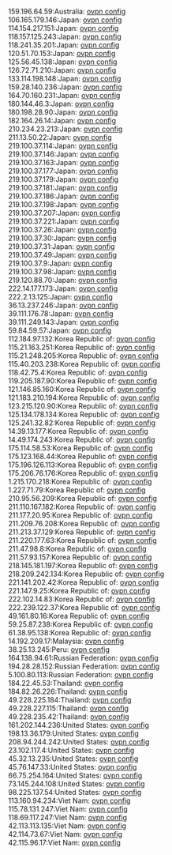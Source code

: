 159.196.64.59:Australia: [ovpn config](vpn/159_196_64_59.ovpn)  
106.165.179.146:Japan: [ovpn config](vpn/106_165_179_146.ovpn)  
114.154.217.151:Japan: [ovpn config](vpn/114_154_217_151.ovpn)  
118.157.125.243:Japan: [ovpn config](vpn/118_157_125_243.ovpn)  
118.241.35.201:Japan: [ovpn config](vpn/118_241_35_201.ovpn)  
120.51.70.153:Japan: [ovpn config](vpn/120_51_70_153.ovpn)  
125.56.45.138:Japan: [ovpn config](vpn/125_56_45_138.ovpn)  
126.72.71.210:Japan: [ovpn config](vpn/126_72_71_210.ovpn)  
133.114.198.148:Japan: [ovpn config](vpn/133_114_198_148.ovpn)  
159.28.140.236:Japan: [ovpn config](vpn/159_28_140_236.ovpn)  
164.70.160.231:Japan: [ovpn config](vpn/164_70_160_231.ovpn)  
180.144.46.3:Japan: [ovpn config](vpn/180_144_46_3.ovpn)  
180.198.28.90:Japan: [ovpn config](vpn/180_198_28_90.ovpn)  
182.164.26.14:Japan: [ovpn config](vpn/182_164_26_14.ovpn)  
210.234.23.213:Japan: [ovpn config](vpn/210_234_23_213.ovpn)  
211.13.50.22:Japan: [ovpn config](vpn/211_13_50_22.ovpn)  
219.100.37.114:Japan: [ovpn config](vpn/219_100_37_114.ovpn)  
219.100.37.146:Japan: [ovpn config](vpn/219_100_37_146.ovpn)  
219.100.37.163:Japan: [ovpn config](vpn/219_100_37_163.ovpn)  
219.100.37.177:Japan: [ovpn config](vpn/219_100_37_177.ovpn)  
219.100.37.179:Japan: [ovpn config](vpn/219_100_37_179.ovpn)  
219.100.37.181:Japan: [ovpn config](vpn/219_100_37_181.ovpn)  
219.100.37.186:Japan: [ovpn config](vpn/219_100_37_186.ovpn)  
219.100.37.198:Japan: [ovpn config](vpn/219_100_37_198.ovpn)  
219.100.37.207:Japan: [ovpn config](vpn/219_100_37_207.ovpn)  
219.100.37.221:Japan: [ovpn config](vpn/219_100_37_221.ovpn)  
219.100.37.26:Japan: [ovpn config](vpn/219_100_37_26.ovpn)  
219.100.37.30:Japan: [ovpn config](vpn/219_100_37_30.ovpn)  
219.100.37.31:Japan: [ovpn config](vpn/219_100_37_31.ovpn)  
219.100.37.49:Japan: [ovpn config](vpn/219_100_37_49.ovpn)  
219.100.37.9:Japan: [ovpn config](vpn/219_100_37_9.ovpn)  
219.100.37.98:Japan: [ovpn config](vpn/219_100_37_98.ovpn)  
219.120.88.70:Japan: [ovpn config](vpn/219_120_88_70.ovpn)  
222.14.177.173:Japan: [ovpn config](vpn/222_14_177_173.ovpn)  
222.2.13.125:Japan: [ovpn config](vpn/222_2_13_125.ovpn)  
36.13.237.246:Japan: [ovpn config](vpn/36_13_237_246.ovpn)  
39.111.176.78:Japan: [ovpn config](vpn/39_111_176_78.ovpn)  
39.111.249.143:Japan: [ovpn config](vpn/39_111_249_143.ovpn)  
59.84.59.57:Japan: [ovpn config](vpn/59_84_59_57.ovpn)  
112.184.97.132:Korea Republic of: [ovpn config](vpn/112_184_97_132.ovpn)  
115.21.163.251:Korea Republic of: [ovpn config](vpn/115_21_163_251.ovpn)  
115.21.248.205:Korea Republic of: [ovpn config](vpn/115_21_248_205.ovpn)  
115.40.203.238:Korea Republic of: [ovpn config](vpn/115_40_203_238.ovpn)  
118.42.75.4:Korea Republic of: [ovpn config](vpn/118_42_75_4.ovpn)  
119.205.187.90:Korea Republic of: [ovpn config](vpn/119_205_187_90.ovpn)  
121.146.85.160:Korea Republic of: [ovpn config](vpn/121_146_85_160.ovpn)  
121.183.210.194:Korea Republic of: [ovpn config](vpn/121_183_210_194.ovpn)  
123.215.120.90:Korea Republic of: [ovpn config](vpn/123_215_120_90.ovpn)  
125.134.178.134:Korea Republic of: [ovpn config](vpn/125_134_178_134.ovpn)  
125.241.32.82:Korea Republic of: [ovpn config](vpn/125_241_32_82.ovpn)  
14.39.13.177:Korea Republic of: [ovpn config](vpn/14_39_13_177.ovpn)  
14.49.174.243:Korea Republic of: [ovpn config](vpn/14_49_174_243.ovpn)  
175.114.58.53:Korea Republic of: [ovpn config](vpn/175_114_58_53.ovpn)  
175.123.168.44:Korea Republic of: [ovpn config](vpn/175_123_168_44.ovpn)  
175.196.126.113:Korea Republic of: [ovpn config](vpn/175_196_126_113.ovpn)  
175.206.76.176:Korea Republic of: [ovpn config](vpn/175_206_76_176.ovpn)  
1.215.170.218:Korea Republic of: [ovpn config](vpn/1_215_170_218.ovpn)  
1.227.71.79:Korea Republic of: [ovpn config](vpn/1_227_71_79.ovpn)  
210.95.56.209:Korea Republic of: [ovpn config](vpn/210_95_56_209.ovpn)  
211.110.167.182:Korea Republic of: [ovpn config](vpn/211_110_167_182.ovpn)  
211.177.20.95:Korea Republic of: [ovpn config](vpn/211_177_20_95.ovpn)  
211.209.76.208:Korea Republic of: [ovpn config](vpn/211_209_76_208.ovpn)  
211.213.37.129:Korea Republic of: [ovpn config](vpn/211_213_37_129.ovpn)  
211.220.177.63:Korea Republic of: [ovpn config](vpn/211_220_177_63.ovpn)  
211.47.98.8:Korea Republic of: [ovpn config](vpn/211_47_98_8.ovpn)  
211.57.93.157:Korea Republic of: [ovpn config](vpn/211_57_93_157.ovpn)  
218.145.181.197:Korea Republic of: [ovpn config](vpn/218_145_181_197.ovpn)  
218.209.242.134:Korea Republic of: [ovpn config](vpn/218_209_242_134.ovpn)  
221.141.202.42:Korea Republic of: [ovpn config](vpn/221_141_202_42.ovpn)  
221.147.9.25:Korea Republic of: [ovpn config](vpn/221_147_9_25.ovpn)  
222.102.14.83:Korea Republic of: [ovpn config](vpn/222_102_14_83.ovpn)  
222.239.122.37:Korea Republic of: [ovpn config](vpn/222_239_122_37.ovpn)  
49.161.80.16:Korea Republic of: [ovpn config](vpn/49_161_80_16.ovpn)  
59.25.87.238:Korea Republic of: [ovpn config](vpn/59_25_87_238.ovpn)  
61.38.95.138:Korea Republic of: [ovpn config](vpn/61_38_95_138.ovpn)  
14.192.209.17:Malaysia: [ovpn config](vpn/14_192_209_17.ovpn)  
38.25.13.245:Peru: [ovpn config](vpn/38_25_13_245.ovpn)  
164.138.94.61:Russian Federation: [ovpn config](vpn/164_138_94_61.ovpn)  
194.28.28.152:Russian Federation: [ovpn config](vpn/194_28_28_152.ovpn)  
5.100.80.113:Russian Federation: [ovpn config](vpn/5_100_80_113.ovpn)  
184.22.45.53:Thailand: [ovpn config](vpn/184_22_45_53.ovpn)  
184.82.26.226:Thailand: [ovpn config](vpn/184_82_26_226.ovpn)  
49.228.225.184:Thailand: [ovpn config](vpn/49_228_225_184.ovpn)  
49.228.227.115:Thailand: [ovpn config](vpn/49_228_227_115.ovpn)  
49.228.235.42:Thailand: [ovpn config](vpn/49_228_235_42.ovpn)  
161.202.144.236:United States: [ovpn config](vpn/161_202_144_236.ovpn)  
198.13.36.179:United States: [ovpn config](vpn/198_13_36_179.ovpn)  
208.94.244.242:United States: [ovpn config](vpn/208_94_244_242.ovpn)  
23.102.117.4:United States: [ovpn config](vpn/23_102_117_4.ovpn)  
45.32.13.235:United States: [ovpn config](vpn/45_32_13_235.ovpn)  
45.76.147.33:United States: [ovpn config](vpn/45_76_147_33.ovpn)  
66.75.254.164:United States: [ovpn config](vpn/66_75_254_164.ovpn)  
73.145.244.108:United States: [ovpn config](vpn/73_145_244_108.ovpn)  
98.225.137.54:United States: [ovpn config](vpn/98_225_137_54.ovpn)  
113.160.94.234:Viet Nam: [ovpn config](vpn/113_160_94_234.ovpn)  
115.78.131.247:Viet Nam: [ovpn config](vpn/115_78_131_247.ovpn)  
118.69.117.247:Viet Nam: [ovpn config](vpn/118_69_117_247.ovpn)  
42.113.113.135:Viet Nam: [ovpn config](vpn/42_113_113_135.ovpn)  
42.114.73.67:Viet Nam: [ovpn config](vpn/42_114_73_67.ovpn)  
42.115.96.17:Viet Nam: [ovpn config](vpn/42_115_96_17.ovpn)  
